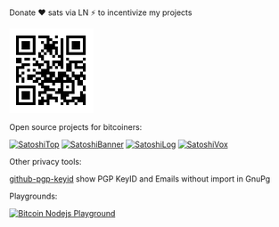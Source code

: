 Donate ❤️ sats via LN ⚡ to incentivize my projects

[![image](./donate.png)](https://getalby.com/p/st3b1t)

Open source projects for bitcoiners:

 [![SatoshiTop](https://img.shields.io/github/stars/st3b1t/SatoshiTop?style=social&label=SatoshiTop)](https://github.com/st3b1t/SatoshiTop) 
 [![SatoshiBanner](https://img.shields.io/github/stars/st3b1t/SatoshiBanner?style=social&label=SatoshiBanner)](https://github.com/st3b1t/SatoshiBanner) 
 [![SatoshiLog](https://img.shields.io/github/stars/st3b1t/SatoshiLog?style=social&label=SatoshiLog)](https://github.com/st3b1t/SatoshiLog)
 [![SatoshiVox](https://img.shields.io/github/stars/st3b1t/SatoshiVox?style=social&label=SatoshiVox)](https://github.com/st3b1t/SatoshiVox)

Other privacy tools:

[github-pgp-keyid](https://st3b1t.github.io/github-pgp-keyid/) show PGP KeyID and Emails without import in GnuPg

Playgrounds:

[![Bitcoin Nodejs Playground](https://img.shields.io/github/stars/st3b1t/bitcoin-nodejs-playground?style=social&label=bitcoin-nodejs-playground)](https://github.com/st3b1t/bitcoin-nodejs-playground)
